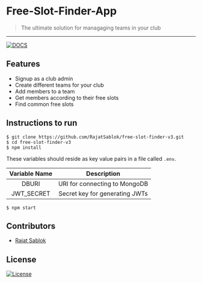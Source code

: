 # Free-Slot-Finder-App

> <Subtitle>
> The ultimate solution for managaging teams in your club

---

[![DOCS](https://img.shields.io/badge/Documentation-see%20docs-green?style=flat-square&logo=appveyor)](https://documenter.getpostman.com/view/12931122/TVRdABUB)

## Features

- Signup as a club admin
- Create different teams for your club
- Add members to a team
- Get members according to their free slots
- Find common free slots

## Instructions to run

```
$ git clone https://github.com/RajatSablok/free-slot-finder-v3.git
$ cd free-slot-finder-v3
$ npm install

```
These variables should reside as key value pairs in a file called `.env`.

| Variable Name |          Description           |
| :-----------: | :----------------------------: |
|     DBURI     | URI for connecting to MongoDB  |
|  JWT_SECRET   | Secret key for generating JWTs |

```
$ npm start

```

## Contributors

- <a href="https://github.com/RajatSablok">Rajat Sablok</a>

## License

[![License](http://img.shields.io/:license-mit-blue.svg?style=flat-square)](http://badges.mit-license.org)

